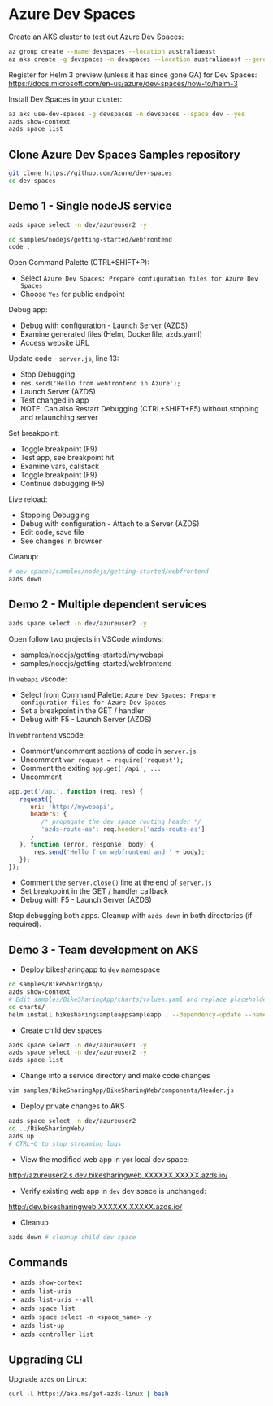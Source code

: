 Azure Dev Spaces
================

Create an AKS cluster to test out Azure Dev Spaces:

```sh
az group create --name devspaces --location australiaeast
az aks create -g devspaces -n devspaces --location australiaeast --generate-ssh-keys
```

Register for Helm 3 preview (unless it has since gone GA) for Dev Spaces: https://docs.microsoft.com/en-us/azure/dev-spaces/how-to/helm-3

Install Dev Spaces in your cluster:

```sh
az aks use-dev-spaces -g devspaces -n devspaces --space dev --yes
azds show-context
azds space list
```

Clone Azure Dev Spaces Samples repository
-----------------------------------------

```sh
git clone https://github.com/Azure/dev-spaces
cd dev-spaces
```

Demo 1 - Single nodeJS service
------------------------------

```sh
azds space select -n dev/azureuser2 -y
```

```sh
cd samples/nodejs/getting-started/webfrontend
code .
```

Open Command Palette (CTRL+SHIFT+P):

* Select `Azure Dev Spaces: Prepare configuration files for Azure Dev Spaces`
* Choose `Yes` for public endpoint

Debug app:

* Debug with configuration - Launch Server (AZDS)
* Examine generated files (Helm, Dockerfile, azds.yaml)
* Access website URL

Update code - `server.js`, line 13:

* Stop Debugging
* `res.send('Hello from webfrontend in Azure');`
* Launch Server (AZDS)
* Test changed in app
* NOTE: Can also Restart Debugging (CTRL+SHIFT+F5) without stopping and relaunching server

Set breakpoint:

* Toggle breakpoint (F9)
* Test app, see breakpoint hit
* Examine vars, callstack
* Toggle breakpoint (F9)
* Continue debugging (F5)

Live reload:

* Stopping Debugging
* Debug with configuration - Attach to a Server (AZDS)
* Edit code, save file
* See changes in browser

Cleanup:

```sh
# dev-spaces/samples/nodejs/getting-started/webfrontend
azds down
```

Demo 2 - Multiple dependent services
------------------------------------

```sh
azds space select -n dev/azureuser2 -y
```

Open follow two projects in VSCode windows:

* samples/nodejs/getting-started/mywebapi
* samples/nodejs/getting-started/webfrontend

In `webapi` vscode:

* Select from Command Palette: `Azure Dev Spaces: Prepare configuration files for Azure Dev Spaces`
* Set a breakpoint in the GET / handler
* Debug with F5 - Launch Server (AZDS)

In `webfrontend` vscode:

* Comment/uncomment sections of code in `server.js`
* Uncomment `var request = require('request');`
* Comment the exiting `app.get('/api', ...`
* Uncomment

```js
app.get('/api', function (req, res) {
   request({
      uri: 'http://mywebapi',
      headers: {
         /* propagate the dev space routing header */
         'azds-route-as': req.headers['azds-route-as']
      }
   }, function (error, response, body) {
       res.send('Hello from webfrontend and ' + body);
   });
});
```

* Comment the `server.close()` line at the end of `server.js`
* Set breakpoint in the GET / handler callback
* Debug with F5 - Launch Server (AZDS)

Stop debugging both apps.
Cleanup with `azds down` in both directories (if required).

Demo 3 - Team development on AKS
--------------------------------

* Deploy bikesharingapp to `dev` namespace

```sh
cd samples/BikeSharingApp/
azds show-context
# Edit samples/BikeSharingApp/charts/values.yaml and replace placeholder with HostSuffix
cd charts/
helm install bikesharingsampleappsampleapp . --dependency-update --namespace dev --atomic
```

* Create child dev spaces

```sh
azds space select -n dev/azureuser1 -y
azds space select -n dev/azureuser2 -y
azds space list
```

* Change into a service directory and make code changes

```sh
vim samples/BikeSharingApp/BikeSharingWeb/components/Header.js
```

* Deploy private changes to AKS

```sh
azds space select -n dev/azureuser2
cd ../BikeSharingWeb/
azds up
# CTRL+C to stop streaming logs
```

* View the modified web app in yor local dev space:

http://azureuser2.s.dev.bikesharingweb.XXXXXX.XXXXX.azds.io/

* Verify existing web app in `dev` dev space is unchanged:

http://dev.bikesharingweb.XXXXXX.XXXXX.azds.io/

* Cleanup

```sh
azds down # cleanup child dev space
```

Commands
--------

* `azds show-context`
* `azds list-uris`
* `azds list-uris --all`
* `azds space list`
* `azds space select -n <space_name> -y`
* `azds list-up`
* `azds controller list`

Upgrading CLI
-------------

Upgrade `azds` on Linux:

```sh
curl -L https://aka.ms/get-azds-linux | bash
```
